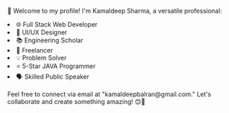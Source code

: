 👋 Welcome to my profile! I'm Kamaldeep Sharma, a versatile professional:

<li>🌐 Full Stack Web Developer</li>
<li>🎨 UI/UX Designer</li>
<li>📚 Engineering Scholar</li>
<li>💼 Freelancer</li>
<li>💡 Problem Solver</li>
<li>⭐ 5-Star JAVA Programmer</li>
<li>🗣️ Skilled Public Speaker</li> <br>
Feel free to connect via email at "kamaldeepbalran@gmail.com." Let's collaborate and create something amazing! 😊🚀
